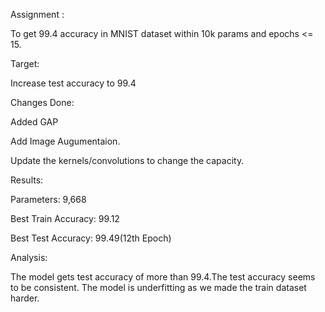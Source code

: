 
Assignment : 

To get 99.4 accuracy in MNIST dataset within 10k params and epochs <= 15.

Target:

Increase test accuracy to 99.4

Changes Done:

Added GAP

Add Image Augumentaion.

Update the kernels/convolutions to change the capacity.

Results: 

Parameters: 9,668

Best Train Accuracy: 99.12

Best Test Accuracy: 99.49(12th Epoch)

Analysis:

The model gets test accuracy of more than 99.4.The test accuracy seems to be consistent. The model is underfitting as we made the train dataset harder.
